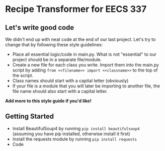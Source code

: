 # Recipe Transformer for EECS 337

## Let's write good code
We didn't end up with neat code at the end of our last project. Let's try to change that by following these style guidelines:

- Place all essential logic/code in main.py. What is not "essential" to our project should be in a separate file/module.
- Create a new file for each class you write. Import them into the main.py script by adding ```from <<filename>> import <<classname>>``` to the top of the script.
- Class names should start with a capital letter (obviously)
- If your file is a module that you will later be importing to another file, the file name should also start with a capital letter.

__Add more to this style guide if you'd like!__


## Getting Started

- Install BeautifulSoup4 by running ```pip install beautifulsoup4``` (assuming you have pip installed, otherwise install it first)
- Install the requests module by running ```pip install requests```
- Code